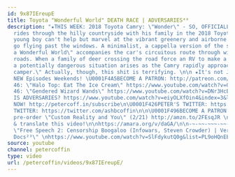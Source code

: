 ```yaml
---
id: 9x87IEreupE
title: Toyota "Wonderful World" DEATH RACE | ADVERSARIES⁴⁸
description: "★THIS WEEK: 2018 Toyota Camry: \"Wonder\" - SO, OFFICIALLY, \"As he
  rides through the hilly countryside with his family in the 2018 Toyota Camry, this
  young boy can't help but marvel at the vibrant greenery and airborne birds as they
  go flying past the windows. A minimalist, a cappella version of the song \"What
  a Wonderful World\" accompanies the car's circuitous route through windy mountain
  roads. When a family of deer crossing the road force an RV to make a sudden stop,
  a potentially dangerous situation arises as the Camry rapidly approaches the stalled
  camper.\" Actually, though, this shit is terrifying. \n\n ★It's not JUST a commercial!
  NEW Episodes Weekends! \U0001F4A5BECOME A PATRON: http://patreon.com/petercoffin\n\n★EPISODE
  46: \"Halo Top: Eat The Ice Cream\" https://www.youtube.com/watch?v=QdyLNhgqut0&list=PL9oHQnEByWyXeSTT3Vm3oyTR-e3Tg0Vj0\n★EPISODE
  46: \"Gendered Wizard Wands\" https://www.youtube.com/watch?v=DNr3HcBqfu8&list=PL9oHQnEByWyXeSTT3Vm3oyTR-e3Tg0Vj0\n\n★WHAT
  IS ADVERSARIES? https://www.youtube.com/watch?v=eiyOLXfOin4&index=3&list=PL9oHQnEByWyXeSTT3Vm3oyTR-e3Tg0Vj0\n\n*************************\n\n\U0001F4FASubscribe
  NOW! http://petercoff.in/subscribe\n\U0001F426PETER'S TWITTER: https://twitter.com/petercoffin\n\U0001F426ASHLEIGH'S
  TWITTER: https://twitter.com/ashbcoffin\n\n\U0001F496BECOME A PATRON! http://patreon.com/petercoffin\n\U0001F4D5
  pre-order \"Custom Reality and You\" (2/21) http://amzn.to/2FEsqJR \n\nHelp us caption
  & translate this video!\n\nhttps://amara.org/v/daGA/\n\n-~-~~-~~~-~~-~-\nNEW VIDEO:
  \"Free Speech 2: Censorship Boogaloo (Infowars, Steven Crowder) | Very Important
  Docs²³\" \nhttps://www.youtube.com/watch?v=SlFdykutQ0g&list=PL9oHQnEByWyXObkJN9YYQS9hxBjpN8RLG\n-~-~~-~~~-~~-~-"
source: youtube
channel: petercoffin
type: video
url: /petercoffin/videos/9x87IEreupE/
---
```

